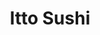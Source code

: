 ---
layout: place
title: Itto Sushi
permalink: /utah/midvale/itto-sushi.html
stateAbbr: UT
stateName: Utah
cityName: Midvale
seo:
  type: restaurant
  links: null
place_id: ChIJrV_0Ni2IUocRX6CEmvGs6R0
photos:
  - name: >-
      places/ChIJrV_0Ni2IUocRX6CEmvGs6R0/photos/AeeoHcLRSwwbOWijouXEhV8eq9uv94fuMbpujC1zMyuUOa47BA5FUkcMYisljXIvrFOnCiPTJlrSv5GhqVJjt6_WflAopTMoWZLj507fp75eKZtM9hZ-CaLZYSeKyKQuUs51f9O-7JuXXkboaX7mDW6cIuGAAxoo2AvWZQeboPDuRS7ffO3njKgeF0lw-rTicDLWFiQYjxUU4-gCl1qDzsmZsZc5WUYFOrbi8A-iH9iVx8fGytoqAq5BNL6rybrSQMMU6-qlHYpm9lZaglRvDptPbMA01WoJp6TlCpeoZ321MeDH6Q
    widthPx: 800
    heightPx: 380
    authorAttributions:
      - displayName: Itto Sushi and Omakase
        uri: https://maps.google.com/maps/contrib/118132085287254406152
        photoUri: >-
          https://lh3.googleusercontent.com/a/ACg8ocIKWL5SO_PSs7YBKF9yyIG9u6biJsuIoYgTQdP1GJpoJCtDpw=s100-p-k-no-mo
    flagContentUri: >-
      https://www.google.com/local/imagery/report/?cb_client=maps_api_places.places_api&image_key=!1e10!2sAF1QipPPCiZTuAux5Lb2F4a982200f8l0KR71BdmLd94&hl=en-US
    googleMapsUri: >-
      https://www.google.com/maps/place//data=!3m4!1e2!3m2!1sAF1QipPPCiZTuAux5Lb2F4a982200f8l0KR71BdmLd94!2e10!4m2!3m1!1s0x8752882d36f45fad:0x1de9acf19a84a05f
  - name: >-
      places/ChIJrV_0Ni2IUocRX6CEmvGs6R0/photos/AeeoHcKELOvB2oniUFdV87UB7Lt52VRlk-g3Hvo1vtXBzovPXFBugXkGSnZT3F_5e-fPOFf7qubRhMiEFT1XNDRmmRjeAH2UcMZxswZBpjDx1jRTYeiV8MSOsmY602KK4M5DgkS6c9TpdDxv4Yr6byXZf9SKeGhkeaXEEJEtCzQzc-Nf9fXfRxOoik83zTtF78OwR9UXPOC0Iys-lLCi_dsLV4U9x8-NEiIN_J3e2PP_lglr87mmSy5MklhM_wbeVhxNWel8UX3iHze3qem3ztI3LHZcSakMWPadVHMUS7SdgntnHg
    widthPx: 2048
    heightPx: 1365
    authorAttributions:
      - displayName: Itto Sushi and Omakase
        uri: https://maps.google.com/maps/contrib/118132085287254406152
        photoUri: >-
          https://lh3.googleusercontent.com/a/ACg8ocIKWL5SO_PSs7YBKF9yyIG9u6biJsuIoYgTQdP1GJpoJCtDpw=s100-p-k-no-mo
    flagContentUri: >-
      https://www.google.com/local/imagery/report/?cb_client=maps_api_places.places_api&image_key=!1e10!2sAF1QipMGe-P00wEeB7IbeEY120JupB26h0FmOfn4tkAs&hl=en-US
    googleMapsUri: >-
      https://www.google.com/maps/place//data=!3m4!1e2!3m2!1sAF1QipMGe-P00wEeB7IbeEY120JupB26h0FmOfn4tkAs!2e10!4m2!3m1!1s0x8752882d36f45fad:0x1de9acf19a84a05f
  - name: >-
      places/ChIJrV_0Ni2IUocRX6CEmvGs6R0/photos/AeeoHcKJNyVCDTEwSzjzAzjWAigva-tVfDB8rrI89ToGRmnfMw6ehgx4A5zrq9cILtqa3f5poRtP1vmPghtZrAHwK862qhBmEz-kglk9LV4CVymE-WzIzMmiS7pj4qfQ1OsQSm-fA3Is31A2mrCHauxu06idK_ra1_VtC_0qf_p6GpY2MBW0vfUsONDpJI8US22DyL6EhXiSDviVcma-HroczK8kiDiIdU28ayByDe1DUSMgGHdHTL2kIU6XKiTz-d9iNSbYMZv9G_PJbW2PnTmvM6B9P3rsPbB3Fm_DEr7L7u7jNkjktDjDus26n9kf4YB36FFi8AioSXDzTdYQA2bSrvh8P58B-LbkkjLWUfaYs_YW8iEneihsbdGtf51qeWgJ2bClqcUexzUetb4RjQq4YRnjsLtUipZ6LSbo5HG6BBxVng
    widthPx: 3855
    heightPx: 4506
    authorAttributions:
      - displayName: Ying Chen
        uri: https://maps.google.com/maps/contrib/115033100916090357259
        photoUri: >-
          https://lh3.googleusercontent.com/a-/ALV-UjWlQrZdJh8Dj7ONg4NFqUt86SC2Zn228HI0eOe4u7puMb212HY7=s100-p-k-no-mo
    flagContentUri: >-
      https://www.google.com/local/imagery/report/?cb_client=maps_api_places.places_api&image_key=!1e10!2sCIHM0ogKEICAgMCoj8HpPQ&hl=en-US
    googleMapsUri: >-
      https://www.google.com/maps/place//data=!3m4!1e2!3m2!1sCIHM0ogKEICAgMCoj8HpPQ!2e10!4m2!3m1!1s0x8752882d36f45fad:0x1de9acf19a84a05f
  - name: >-
      places/ChIJrV_0Ni2IUocRX6CEmvGs6R0/photos/AeeoHcIxc8XMlWI-54FZKq_B-D3jjESldmE6ZBfuoASEC6b8yzSKSDvzjZWHRZFABG9STQiJDJV52FR2TNdn5kncVhSrpEw6xpSBp65ftRncEb9LI-0zOw4HvZCPG69EsoFXHHG86Kccz8WLL1CmofvvdhiEvoSeget3LVng7i-Cq1t4KhtqSx3BTxzBSbkld71Lh-ykqq8xLo8JRsmq6jHwClOJKp2tTNXrBDoZl4wUlY21gvD9ylfk4U46NX3FPmOzUQ5VJY70fOpn-8Hmg6mcjtkaIXmVN0JZgMQvpmD9Od5BzM5T9EqsoVj4tjngdJhOZgtbITejYBuYUnryujaxDxdlMzZT4DTEde-reEa08L5ufqfQ4smc7Fh5pmksZvQkDb1x6llhNlzkolbKzenEzz-v0ANYDmxy6J4TdRL50Ss
    widthPx: 4032
    heightPx: 3024
    authorAttributions:
      - displayName: Ricky Monroe
        uri: https://maps.google.com/maps/contrib/108975135773975026833
        photoUri: >-
          https://lh3.googleusercontent.com/a-/ALV-UjUzhULYq1NQ3QZqVqEvTxiQqNNOPOcWF3iFzr1qn9NSbYDRiVUmhw=s100-p-k-no-mo
    flagContentUri: >-
      https://www.google.com/local/imagery/report/?cb_client=maps_api_places.places_api&image_key=!1e10!2sCIHM0ogKEICAgMCI2NPZSA&hl=en-US
    googleMapsUri: >-
      https://www.google.com/maps/place//data=!3m4!1e2!3m2!1sCIHM0ogKEICAgMCI2NPZSA!2e10!4m2!3m1!1s0x8752882d36f45fad:0x1de9acf19a84a05f
  - name: >-
      places/ChIJrV_0Ni2IUocRX6CEmvGs6R0/photos/AeeoHcKjIlo5NGVulYktFCAGjYITeWtMtMPeWJAMeUJn9HpgLZ0V3nOzLYR35c8G47J5rCc3YoU13W4MeeEuckLh8T5qao57Ope9prROPshhr4c8q4lzvEqTUEH43smDoDSDgIP0UBzJGmojd2BdGZiUmdXS9EhUbeTUg-hPO2rAbAkFXIfeyaimYGav_wrEn_v4R1OZ89v8DEqItmG__rrsBaWF2vQFM_E8I7mNUe-1TTxu4S0C_KT-EtX1Q75YpAGhmho25cu-VtNcgiWljeYUpiAmVNiCKJ64_upSZq1ssdyZMNdevVnhTVocwyXPjX8KQFK9Cnl3fOF2_UV3XpNMOYHYXwaJ2dplUOejYncn6ROJDzGYuZhxeJRhjj8AffRIRdONhus7oNnOAYUFTOTPATGokOOCpDtlzrEdfTEnWQ5mnw
    widthPx: 4032
    heightPx: 3024
    authorAttributions:
      - displayName: Ricky Monroe
        uri: https://maps.google.com/maps/contrib/108975135773975026833
        photoUri: >-
          https://lh3.googleusercontent.com/a-/ALV-UjUzhULYq1NQ3QZqVqEvTxiQqNNOPOcWF3iFzr1qn9NSbYDRiVUmhw=s100-p-k-no-mo
    flagContentUri: >-
      https://www.google.com/local/imagery/report/?cb_client=maps_api_places.places_api&image_key=!1e10!2sCIHM0ogKEICAgMCI2NPZCA&hl=en-US
    googleMapsUri: >-
      https://www.google.com/maps/place//data=!3m4!1e2!3m2!1sCIHM0ogKEICAgMCI2NPZCA!2e10!4m2!3m1!1s0x8752882d36f45fad:0x1de9acf19a84a05f
  - name: >-
      places/ChIJrV_0Ni2IUocRX6CEmvGs6R0/photos/AeeoHcIDrU2Rrhgakz6mFRTAvIYVXwk4f4VARXkKP_AGSxb4h7opnfS-9LbgH_adcKh3uIZx_b9OQ_i55icSTRjrZ7zWmwmlHu9fOG8hdNR2zaAz46SzExGzqjfZtYy_xJ1o3wpUDZgbvzaVfEcxINku58gHtx9gulNGjFGjSmCgINRXoMYGcqgqstg2kRpP0mMt-hmTliUg8BP2ZtXjdBBL9lS_4zgGmW3zecCGmS0MJQhbkvQM2EcBJnNlQz54PZN6osBoD-XHIg-PijlwVvtaUY7LAy6ksZXwia1jRvjIXzzDSAb9zTkBR6nZSLsFRz5oL2a8XHoVOq7ho202mjL-Si9OcocPJw-HZ-iS79SubkkEQWXtTMRdOyKoZBYNp830-2dA-NseO8TQAYD3jzqvHJATiSQCI4vgpHD0Y-xoAJxDNQ
    widthPx: 4800
    heightPx: 3600
    authorAttributions:
      - displayName: JMB
        uri: https://maps.google.com/maps/contrib/106412590405040753723
        photoUri: >-
          https://lh3.googleusercontent.com/a/ACg8ocI3dSGAAxHIfSMnabF0FL-53bQ-geC2ATWPamkydT7woUdfxg=s100-p-k-no-mo
    flagContentUri: >-
      https://www.google.com/local/imagery/report/?cb_client=maps_api_places.places_api&image_key=!1e10!2sCIHM0ogKEICAgICXlfPZJg&hl=en-US
    googleMapsUri: >-
      https://www.google.com/maps/place//data=!3m4!1e2!3m2!1sCIHM0ogKEICAgICXlfPZJg!2e10!4m2!3m1!1s0x8752882d36f45fad:0x1de9acf19a84a05f
  - name: >-
      places/ChIJrV_0Ni2IUocRX6CEmvGs6R0/photos/AeeoHcKRSOkhATwYHZqurToIv0elDcNAvqyk_-6kbNV_qQgvMMEGUUIYD8jf6YvU2KW9ihfTEyHr9PL6wdmfYyiWbAaTainP77vSzyrFC84XxQcxFZRF6lvGAT0-QOk6HZvlV-VFGsdyTKI5pTk8mBADlqGaD6B8lu9cvJrKJVX8KKqUW36SzSoruw9roLSkp_ukBLwvnlW6jRCX0r-HLunLhX_xXddWw1xf-78ieJ8cPEgtBNR5tGapRPLeflfq8qccIu8KBBr8W1Wfxy11jLaMfprd2AjhmX3ZFx7_1Ldd06-sC4oX-aiQcwDbs688P0RHcXONgxG2LsE-KQ9zlqrZ0oQSVzQfcZC-MYfgC8hdrwUOkQmDhYPFOvipTb9GhwSUWdiuFhgVOyBiD9HpVh0EUf4ByWT1VjbPRx2LnaXlLUM
    widthPx: 4032
    heightPx: 3024
    authorAttributions:
      - displayName: Ricky Monroe
        uri: https://maps.google.com/maps/contrib/108975135773975026833
        photoUri: >-
          https://lh3.googleusercontent.com/a-/ALV-UjUzhULYq1NQ3QZqVqEvTxiQqNNOPOcWF3iFzr1qn9NSbYDRiVUmhw=s100-p-k-no-mo
    flagContentUri: >-
      https://www.google.com/local/imagery/report/?cb_client=maps_api_places.places_api&image_key=!1e10!2sCIHM0ogKEICAgMCI2NPZMA&hl=en-US
    googleMapsUri: >-
      https://www.google.com/maps/place//data=!3m4!1e2!3m2!1sCIHM0ogKEICAgMCI2NPZMA!2e10!4m2!3m1!1s0x8752882d36f45fad:0x1de9acf19a84a05f
  - name: >-
      places/ChIJrV_0Ni2IUocRX6CEmvGs6R0/photos/AeeoHcIcj0Kgh3iw0HnbPTR5L6S4uQyA6-21CgpbZnB47uujP9Fvc5npaL6SICcXuRFR-tAYOT50rAL6KWHno-lovoTXbwyBBWDgZwZ7kEs_q2kd00vdW4_XycjTPtBstFB8kkCVtj6EGi07UNkakK10SD30gMIGW5f3Q-1g-AjVkw9n23s2m3sTQckjiSjnhbZjYcykcvWUVOvsFkcSS7LK0IPajgg_YlDpf5F_JCp4KEq0sCxCZAOoDPuNvLZyVYpZ4iM0dxsBfZG0dxjhavhQLdRQ3C6MwxX73bPDJp1qWQm9E8NkUrs3nRKMmxFQb5gMWE59dbaeRzJK0eNQTXWGk-90YB08_TdLiYiHdG3RRmTOIAsQBcySZ4Riguk4OgTEllU6G2W69JxOscHRfvOByDHy8gzPRiAynVTv-PBnAbzOVsc
    widthPx: 4080
    heightPx: 3072
    authorAttributions:
      - displayName: Spencer White
        uri: https://maps.google.com/maps/contrib/101130930497255436785
        photoUri: >-
          https://lh3.googleusercontent.com/a-/ALV-UjWqe2KcryM6ehLUDYUh07yh0i1YgINzYdEcUm5y2aBCOg4yFryeKA=s100-p-k-no-mo
    flagContentUri: >-
      https://www.google.com/local/imagery/report/?cb_client=maps_api_places.places_api&image_key=!1e10!2sCIHM0ogKEICAgICHk4PmjwE&hl=en-US
    googleMapsUri: >-
      https://www.google.com/maps/place//data=!3m4!1e2!3m2!1sCIHM0ogKEICAgICHk4PmjwE!2e10!4m2!3m1!1s0x8752882d36f45fad:0x1de9acf19a84a05f
  - name: >-
      places/ChIJrV_0Ni2IUocRX6CEmvGs6R0/photos/AeeoHcLt_ZIZXwX0WeSoVUAHPemu9ddmkuq803prXOI7_bGnh2TpgNZipdTARXTmS_R9na04vior6BdUmm1LbgeNXdUzHWH_8RI_4UcDHvXIotxg-j8vzTcMgFNaVb5SlJnt8ZXAe3NKiVI6UEtUp40R5O5U4hVlAoQ5DAJMc5h22zAy4OR-vCJ6ADa38jT5Ze6bo3AzKGuoDUj4ei8qtnBybGC398y4CYiazZXpT4Eiq_8IDMiZOrhCYYYxEqgKXkXImi30JNkBCRJpUJ1C7am7tlFHUCniKkgTHZUcY8hSbnHrGi-CJCEpThr06tQHkwZFmAfZBhBkjR6FsEc8SoJpCP8V2HMNzQ5J0lG_X9ATshGI_X8hzNdVEJkGEIYAFfxCWnpItOl2g-nlVsUQa88BQBK43Q-SULqFZxCnNy1pNEUvti8D
    widthPx: 4800
    heightPx: 3599
    authorAttributions:
      - displayName: Azzy
        uri: https://maps.google.com/maps/contrib/116654487403994576563
        photoUri: >-
          https://lh3.googleusercontent.com/a-/ALV-UjVsuP0tBK9Tp3mjGOvHibNnq8MaT7PDioSOPiUVXliDIUhQSRdZ=s100-p-k-no-mo
    flagContentUri: >-
      https://www.google.com/local/imagery/report/?cb_client=maps_api_places.places_api&image_key=!1e10!2sCIHM0ogKEICAgICq9NrT9QE&hl=en-US
    googleMapsUri: >-
      https://www.google.com/maps/place//data=!3m4!1e2!3m2!1sCIHM0ogKEICAgICq9NrT9QE!2e10!4m2!3m1!1s0x8752882d36f45fad:0x1de9acf19a84a05f
  - name: >-
      places/ChIJrV_0Ni2IUocRX6CEmvGs6R0/photos/AeeoHcLZF32FoOJCKm5sY8U2eiUvz-KWB9X3Y4ySxUVAXDdj1A5DNmI8ynQNRstx-URHtsHg4APg53NxEJhoRxKtu7hWu1PThaBE_Dsw32PJWb617NmYDGD3oMA-SK2A8v-DAw4NB242ytp0wQAuLBKPNyRw1BuwCGtIhB7FO99UpVb47daEk0LBKbd_g61L50A_B9_ZkRqSQR9zMG4g2h2E9EACsVnQ8goAjJkDkjFKEyJ6fApt0D0-XxwAoD6l5D_J5DOPsJVD7hHG_xQNVuj47kM5Da9ApwSPkTO4EC1OVs7else141D744xCon2d8-0IpXx5yQcGhdwQnRWbrDDpkB5t43q-oB-BbLjbvOY0Z4YBgQkt_b0ZFz4Z49PzAIvOTCvz8vLbki6mXtIG5AlBxZQTcyfiJgiFR5HzBuosqFc
    widthPx: 4000
    heightPx: 3000
    authorAttributions:
      - displayName: Stephen Ishihara
        uri: https://maps.google.com/maps/contrib/109321197146372722774
        photoUri: >-
          https://lh3.googleusercontent.com/a-/ALV-UjUvUZFIGqVnib-TL_UL_qpELaj37uv_9BzztVAtSMhY8MXqYXAr=s100-p-k-no-mo
    flagContentUri: >-
      https://www.google.com/local/imagery/report/?cb_client=maps_api_places.places_api&image_key=!1e10!2sCIHM0ogKEICAgICZ7-f5Vg&hl=en-US
    googleMapsUri: >-
      https://www.google.com/maps/place//data=!3m4!1e2!3m2!1sCIHM0ogKEICAgICZ7-f5Vg!2e10!4m2!3m1!1s0x8752882d36f45fad:0x1de9acf19a84a05f
address: 856 Fort Union Blvd, Midvale, UT 84047, USA
street: 856 Fort Union Blvd
city: Midvale
state: UT
zip: '84047'
country: USA
neighborhood: null
latitude: '40.621664'
longitude: '-111.867428'
accessibility_options:
  wheelchairAccessibleParking: true
  wheelchairAccessibleEntrance: true
  wheelchairAccessibleRestroom: true
  wheelchairAccessibleSeating: true
business_status: OPERATIONAL
name: Itto Sushi
google_maps_links:
  directionsUri: >-
    https://www.google.com/maps/dir//''/data=!4m7!4m6!1m1!4e2!1m2!1m1!1s0x8752882d36f45fad:0x1de9acf19a84a05f!3e0
  placeUri: https://maps.google.com/?cid=2155444050352971871
  writeAReviewUri: >-
    https://www.google.com/maps/place//data=!4m3!3m2!1s0x8752882d36f45fad:0x1de9acf19a84a05f!12e1
  reviewsUri: >-
    https://www.google.com/maps/place//data=!4m4!3m3!1s0x8752882d36f45fad:0x1de9acf19a84a05f!9m1!1b1
  photosUri: >-
    https://www.google.com/maps/place//data=!4m3!3m2!1s0x8752882d36f45fad:0x1de9acf19a84a05f!10e5
primary_type: Japanese Restaurant
opening_hours:
  regular: null
  current: null
secondary_opening_hours:
  regular:
    weekdayDescriptions: null
    type: null
  current:
    weekdayDescriptions: null
    type: null
phone: null
price_level: null
price_range: null
rating: null
rating_count: 0
website: null
description: >-
  Discover Itto Sushi in Midvale, UT$$$Itto Sushi in Midvale, UT, stands out as
  a welcoming Japanese restaurant celebrated for its inventive sushi creations
  and thoughtful menu options. This spot emphasizes fresh ingredients and
  creative rolls that appeal to a variety of tastes, including gluten-free
  choices for those with dietary needs. With accessibility features like
  wheelchair-friendly parking and seating, it ensures a comfortable visit for
  everyone seeking authentic Japanese flavors. The atmosphere highlights a blend
  of traditional and modern elements, making it an ideal destination for sushi
  enthusiasts exploring local dining options. Whether you're looking for
  top-rated sushi restaurants nearby, Itto Sushi delivers a memorable experience
  with its focus on quality and variety.
generative_summary: >-
  Discover Itto Sushi in Midvale, UT$$$Itto Sushi in Midvale, UT, stands out as
  a welcoming Japanese restaurant celebrated for its inventive sushi creations
  and thoughtful menu options. This spot emphasizes fresh ingredients and
  creative rolls that appeal to a variety of tastes, including gluten-free
  choices for those with dietary needs. With accessibility features like
  wheelchair-friendly parking and seating, it ensures a comfortable visit for
  everyone seeking authentic Japanese flavors. The atmosphere highlights a blend
  of traditional and modern elements, making it an ideal destination for sushi
  enthusiasts exploring local dining options. Whether you're looking for
  top-rated sushi restaurants nearby, Itto Sushi delivers a memorable experience
  with its focus on quality and variety.
generative_disclosure: Summarized by AI using the Grok-3-Mini model.
reviews: null
review_summary: >-
  What Customers Are Saying$$$Visitors often praise the flavorful omakase and
  nigiri at this Japanese eatery, with standout rolls adding a fun twist to the
  menu. Many highlight the efficient service that keeps things running smoothly
  without any hassle. The staff's approachable vibe creates a relaxed
  environment, making meals feel more enjoyable overall. While feedback
  consistently notes the delicious variety of dishes, it's clear this place hits
  the mark for anyone craving fresh sushi in a casual setting. If you're on the
  hunt for reliable sushi spots nearby, the positive buzz around the quality and
  speed makes it a solid choice for a satisfying outing.
review_disclosure: Summarized by AI using the Grok-3-Mini model.
parking_options: null
payment_options: null
allow_dogs: null
curbside_pickup: null
delivery: null
dine_in: null
good_for_children: null
good_for_groups: null
good_for_sports: null
live_music: null
menu_for_children: null
outdoor_seating: null
reservable: null
restroom: null
serves_beer: null
serves_breakfast: null
serves_brunch: null
serves_cocktails: null
serves_coffee: null
serves_dinner: null
serves_dessert: null
serves_lunch: null
serves_vegetarian_food: null
serves_wine: null
takeout: null
update_category: pro
places_description: null

---